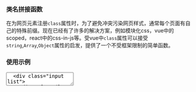 ### 类名拼接函数

在为网页元素注册`class`属性时，为了避免冲突污染网页样式，通常每个页面有自己的特殊前缀。现在已经有了许多的解决方案，例如模块化css，vue中的scoped，react中的css-in-js等。受vue中`class`属性可以接受`string`,`Array`,`Object`属性的启发，提供了一个不受框架限制的简单函数。


### 使用示例

<script setup>
  import { ref, watch } from 'vue'
  import { ClassNameFactor, Message } from '@shi-zhong/genshin-ui'

  const value = ref('')
  const S = ClassNameFactor('color-')
  const input = ref('')

  let cooldown = false

  const Msg = () => {
    if (!cooldown) {
      Message.info('unexpected argument')
      cooldown = true
      setTimeout(() => cooldown = false, 2000)
    }
  }

  const handleChange = (e) => {
    const v = e.target.value.trim().replaceAll('\n', '')
    const is = /^\[.*\]$/.test(v) || /^\{.*\}$/.test(v)
    const willdo = `value.value = S(${is ? v : `"${v}"`})`

    try {
      eval(willdo)
    } catch (e) {
      console.log(willdo)
      Msg()
    }
  }

  const placeholder = `必要时使用单引号标注字符串
example: 
link,
['red', 'blue'],
{
  red: ['blue', 'white'],
  green: false
}
  `

</script>

<div style="display: flex;">
  <textarea v-model="input" class="input" :placeholder="placeholder" @input="handleChange" />
  <div class="input list">
    <div v-for="(l, i) in value.split(' ')" :key="l + i">{{ l }}</div>
  </div>
</div>

<style scoped>
  .input {
    font-size: 20px;
    resize: none;
    width: 400px;
    height: 300px;
  }
  .list {
    overflow: auto;
  }
</style>


```ts
import CssModule from './style.css' // style.less style.sass

ClassName('red', 'color-') // 'color-red'
ClassName(['red', 'blue'], 'color-') // 'color-red color-blue'
ClassName({ red: true, blue: false, yellow: true}, 'color-') // 'color-red color-yellow'
ClassName(undefined, 'color-') // 'color-' 此处意义不大，在于 ClassNameFactor

const Style = ClassNameFactor('color-')

Style() // 'color-'
Style('red') // 'color-red'
Style(['red', 'blue']) // 'color-red color-blue'
Style({ red: true, blue: false, yellow: true}) // 'color-red color-yellow'

Style({ 'red-': { blue: 1}}) // color-red-blue
Style({ 'red-': ['first', 'second']}) // color-red-first color-red-second
Style({ 'red-': ['first', { 'second': true}]}) // color-red-first color-red-second


// 对于CssModule来说，函数会依次从对象中取值，当读取不存在的值且debug为true，会在控制台输出样式名用以排查
ClassNameWithCSSModuleFactor(CssModule, 'red', 'color', false)
const CssStyle = ClassNameWithCSSModuleFactor(CssModule, 'color', false)
// 同上，下略
```

简要总结
1. 当参数类型为`string`时，直接拼接前缀和参数
2. 当参数类型为`Array`时，依次拼接前缀和参数
3. 当参数类型为`Object`时，根据键值：
  1. 键值为`number`, `string`, `boolean`时，若是`truthy`，则对键名进行拼接
  2. 键值为`string[]`时，将键名作为前缀进行拼接
  3. 键值为`ClassNameObject`时，对键名进行递归操作

```ts
interface ClassNameObject {
  [key: string]: ClassNameObject | string[] | string | number | boolean;
}

type classNameProps = string | ClassNameObject | undefined | classNameProps[];

type ClassName = (classinfo: classNameProps, prefix: string) => string

type ClassNameWithCSSModule = (
  Style: any,
  classinfo: classNameProps,
  prefix: string,
  debug?: boolean
) => string

type ClassNameFactor = (prefix?: string) => (classinfo: classNameProps) => string

type ClassNameWithCSSModuleFactor = (cssModule: any, prefix?: string, debug?: boolean) => (
  classinfo: classNameProps,
) => string
```